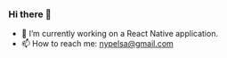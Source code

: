 ### Hi there 👋

- 🔭 I’m currently working on a React Native application.
- 📫 How to reach me: nypelsa@gmail.com

<!--- <img height="180em" src="https://github-readme-stats.vercel.app/api?username=nyplex&theme=tokyonight&show_icons=true&hide_border=true&&count_private=true&include_all_commits=true" /> --->

